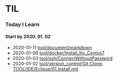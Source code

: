 # TIL
### Today I Learn
#### Start by 2020. 01. 02

- 2020-01-11 [tool/document/markdown](tool/document/markdown/README.md)
- 2020-01-06 [tool/docker/Install_for_Centos7](https://github.com/changki/TIL/blob/master/tool/docker/Install_for_Centos7.md)
- 2020-01-03 [tool/ssh/ConnectWithoutPassword](https://github.com/changki/TIL/blob/master/tool/ssh/01.ConnectWithoutPassword.md)
- 2020-01-02 [tool/version_control/Git Clone](https://github.com/changki/TIL/blob/master/tool/version_control/02.git_clone.md),
[TOOL/IDE/Eclipse/01.install.md](https://github.com/changki/TIL/blob/master/tool/IDE/Eclipse/01.Install.md)

